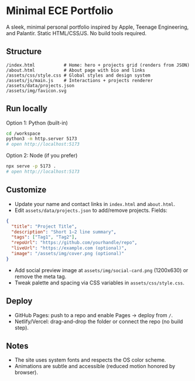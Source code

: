 # Minimal ECE Portfolio

A sleek, minimal personal portfolio inspired by Apple, Teenage Engineering, and Palantir. Static HTML/CSS/JS. No build tools required.

## Structure

```
/index.html           # Home: hero + projects grid (renders from JSON)
/about.html           # About page with bio and links
/assets/css/style.css # Global styles and design system
/assets/js/main.js    # Interactions + projects renderer
/assets/data/projects.json
/assets/img/favicon.svg
```

## Run locally

Option 1: Python (built-in)

```bash
cd /workspace
python3 -m http.server 5173
# open http://localhost:5173
```

Option 2: Node (if you prefer)

```bash
npx serve -p 5173 .
# open http://localhost:5173
```

## Customize

- Update your name and contact links in `index.html` and `about.html`.
- Edit `assets/data/projects.json` to add/remove projects. Fields:

```json
{
  "title": "Project Title",
  "description": "Short 1–2 line summary",
  "tags": ["Tag1", "Tag2"],
  "repoUrl": "https://github.com/yourhandle/repo",
  "liveUrl": "https://example.com (optional)",
  "image": "/assets/img/cover.png (optional)"
}
```

- Add social preview image at `assets/img/social-card.png` (1200x630) or remove the meta tag.
- Tweak palette and spacing via CSS variables in `assets/css/style.css`.

## Deploy

- GitHub Pages: push to a repo and enable Pages → deploy from `/`.
- Netlify/Vercel: drag-and-drop the folder or connect the repo (no build step).

## Notes

- The site uses system fonts and respects the OS color scheme.
- Animations are subtle and accessible (reduced motion honored by browser).


